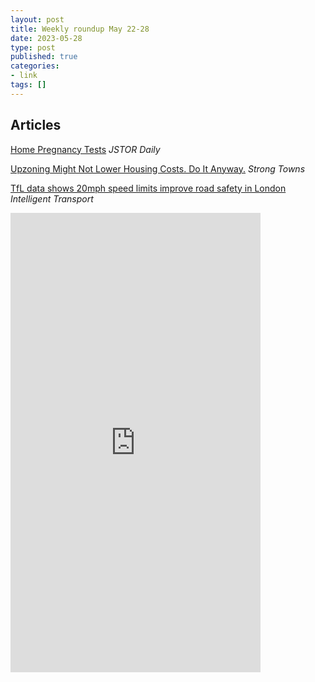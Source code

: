 ```yaml
---
layout: post
title: Weekly roundup May 22-28
date: 2023-05-28
type: post
published: true
categories:
- link
tags: []
---
```



## Articles

[Home Pregnancy Tests](https://daily.jstor.org/home-pregnancy-tests/ "Home Pregnancy Tests. By Katrina Gulliver") *JSTOR Daily*

[Upzoning Might Not Lower Housing Costs. Do It Anyway.](https://www.strongtowns.org/journal/2023/4/26/upzoning-might-not-lower-housing-costs-do-it-anyway "Upzoning Might Not Lower Housing Costs. Do It Anyway. By Daniel Herriges") *Strong Towns*

[TfL data shows 20mph speed limits improve road safety in London](https://www.intelligenttransport.com/transport-news/143786/tfl-data-shows-20mph-speed-limits-significantly-reduce-collisions-london/) *Intelligent Transport*

<iframe src="https://aus.social/@corduroy/110403863430884631/embed" class="mastodon-embed" style="max-width: 100%; border: 0" width="400" height="735" allowfullscreen="allowfullscreen"></iframe>